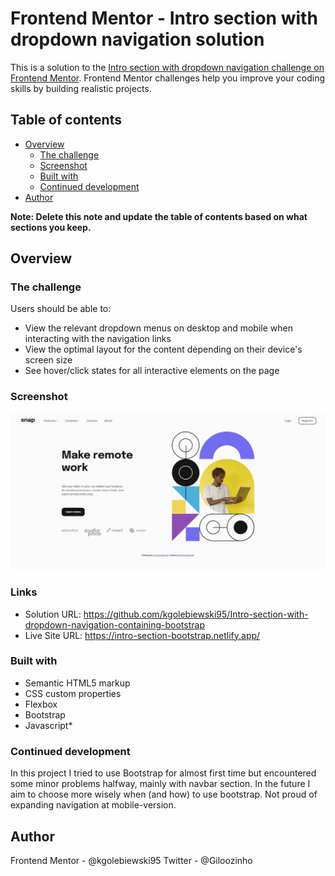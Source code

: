# Frontend Mentor - Intro section with dropdown navigation solution

This is a solution to the [Intro section with dropdown navigation challenge on Frontend Mentor](https://www.frontendmentor.io/challenges/intro-section-with-dropdown-navigation-ryaPetHE5). Frontend Mentor challenges help you improve your coding skills by building realistic projects. 

## Table of contents

- [Overview](#overview)
  - [The challenge](#the-challenge)
  - [Screenshot](#screenshot)
  - [Built with](#built-with)
  - [Continued development](#continued-development)
- [Author](#author)

**Note: Delete this note and update the table of contents based on what sections you keep.**

## Overview

### The challenge

Users should be able to:

- View the relevant dropdown menus on desktop and mobile when interacting with the navigation links
- View the optimal layout for the content depending on their device's screen size
- See hover/click states for all interactive elements on the page

### Screenshot

![](./screenshot.png)

### Links

- Solution URL: https://github.com/kgolebiewski95/Intro-section-with-dropdown-navigation-containing-bootstrap
- Live Site URL: https://intro-section-bootstrap.netlify.app/

### Built with

- Semantic HTML5 markup
- CSS custom properties
- Flexbox
- Bootstrap
- Javascript*

### Continued development

In this project I tried to use Bootstrap for almost first time but encountered some minor problems halfway, mainly with navbar section. In the future I aim to choose more wisely when (and how) to use bootstrap. Not proud of expanding navigation at mobile-version.




## Author

Frontend Mentor - @kgolebiewski95
Twitter - @Giloozinho
